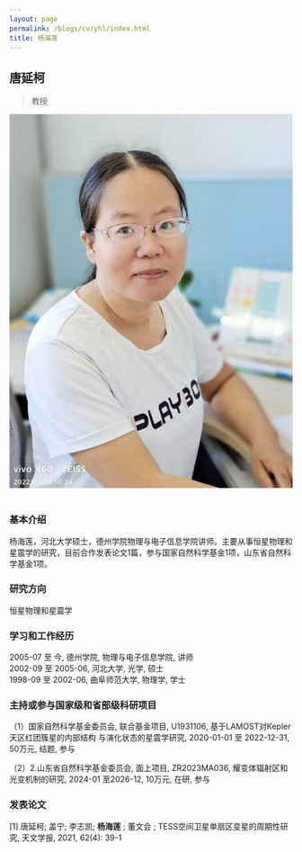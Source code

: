 ```yaml
---
layout: page
permalink: /blogs/cv/yhl/index.html
title: 杨海莲
---
```


## 唐延柯

> 教授

<center>
<img src = "/blogs/cv.ph/yhl.png">
</center>
<br>

### 基本介绍
杨海莲，河北大学硕士，德州学院物理与电子信息学院讲师。主要从事恒星物理和星震学的研究，目前合作发表论文1篇，参与国家自然科学基金1项，山东省自然科学基金1项。
### 研究方向
恒星物理和星震学
### 学习和工作经历
2005-07 至 今, 德州学院, 物理与电子信息学院, 讲师<br>
2002-09 至 2005-06, 河北大学, 光学, 硕士<br>
1998-09 至 2002-06, 曲阜师范大学, 物理学, 学士<br>

### 主持或参与国家级和省部级科研项目

（1）国家自然科学基金委员会, 联合基金项目, U1931106, 基于LAMOST对Kepler天区红团簇星的内部结构
与演化状态的星震学研究, 2020-01-01 至 2022-12-31, 50万元, 结题, 参与

（2）2.山东省自然科学基金委员会, 面上项目, ZR2023MA036, 耀变体辐射区和光变机制的研究, 2024-01 至2026-12, 10万元, 在研, 参与


### 发表论文
[1] 唐延柯; 盖宁; 李志凯; **杨海莲**  ; 董文会 ; TESS空间卫星单扇区变星的周期性研究, 天文学报, 2021, 62(4): 39-1
